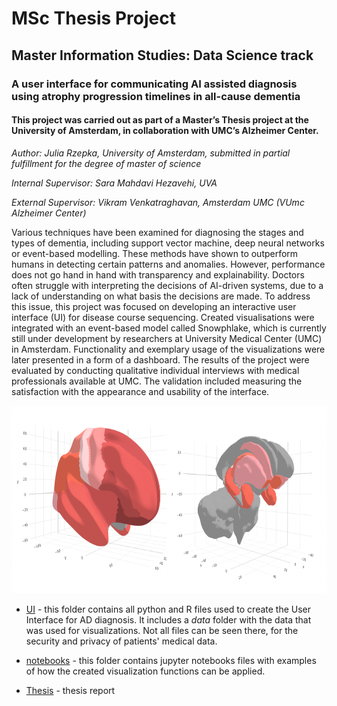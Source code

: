 # MSc Thesis Project

## Master Information Studies: Data Science track

### A user interface for communicating AI assisted diagnosis using atrophy progression timelines in all-cause dementia

#### This project was carried out as part of a Master’s Thesis project at the University of Amsterdam, in collaboration with UMC’s Alzheimer Center.

*Author: Julia Rzepka, University of Amsterdam, submitted in partial fulfillment for the degree of master of science*

*Internal Supervisor: Sara Mahdavi Hezavehi, UVA*

*External Supervisor: Vikram Venkatraghavan, Amsterdam UMC (VUmc Alzheimer Center)*

Various techniques have been examined for diagnosing the stages and types of dementia, including support vector machine, deep neural networks or event-based modelling. These methods have shown to outperform humans in detecting certain patterns and anomalies. However, performance does not go hand in hand with transparency and explainability. Doctors often struggle with interpreting the decisions of AI-driven systems, due to a lack of understanding on what basis the decisions are made. To address this issue, this project was focused on developing an interactive user interface (UI) for disease course sequencing. Created visualisations were integrated with an event-based model called Snowphlake, which is currently still under development by researchers at University Medical Center (UMC) in Amsterdam. Functionality and exemplary usage of the visualizations were later presented in a form of a dashboard. The results of the project were evaluated by conducting qualitative individual interviews with medical professionals available at UMC. The validation included measuring the satisfaction with the appearance and usability of the interface.

<p align="center">
<img src="https://github.com/rzepkka/Master-Thesis-Project/blob/main/title_page.png" width="600" height="300">

- [UI](https://github.com/rzepkka/Master-Thesis-Project/UI) - this folder contains all python and R files used to create the User Interface for AD diagnosis. It  includes a *data* folder with the data that was used for visualizations. Not all files can be seen there, for the security and privacy of patients' medical data.

- [notebooks](https://github.com/rzepkka/Master-Thesis-Project/notebooks) - this folder contains jupyter notebooks files with examples of how the created visualization functions can be applied. 

- [Thesis](https://github.com/rzepkka/Master-Thesis-Project/Master-Thesis.pdf) - thesis report



